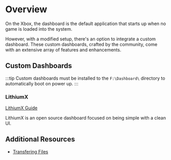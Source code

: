 # Overview
On the Xbox, the dashboard is the default application that starts up when no game is loaded into the system.

However, with a modified setup, there's an option to integrate a custom dashboard. These custom dashboards, crafted by the community, come with an extensive array of features and enhancements.

## Custom Dashboards

:::tip
Custom dashboards must be installed to the ``F:\Dashboard\`` directory to automatically boot on power up.
:::

### LithiumX
[LithiumX Guide](/project-stellar/user-guide/custom-dashboard/lithiumx)

LithiumX is an open source dashboard focused on being simple with a clean UI.

## Additional Resources
* [Transfering Files](/project-stellar/user-guide/xfer-files)
